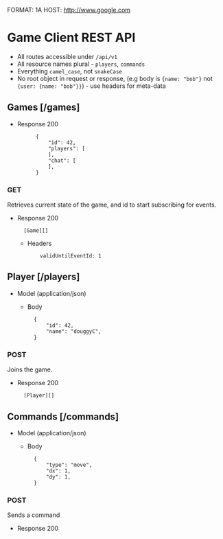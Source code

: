 FORMAT: 1A
HOST: http://www.google.com

# Game Client REST API

- All routes accessible under `/api/v1`
- All resource names plural - `players`, `commands`
- Everything `camel_case`, not `snakeCase`
- No root object in request or response, (e.g body is `{name: "bob"}` not `{user: {name: "bob"}}`) - use headers for meta-data

## Games [/games]

+ Response 200


            {
                "id": 42,
                "players": [
                ],
                "chat": [
                ],
            }

### GET

Retrieves current state of the game, and id to start subscribing for events.

+ Response 200

        [Game][]

  + Headers
    
            validUntilEventId: 1

## Player [/players]

+ Model (application/json)

    + Body

            {
                "id": 42,
                "name": "douggyC",
            }


### POST

Joins the game.

+ Response 200

        [Player][]

## Commands [/commands]

+ Model (application/json)

    + Body

            {
                "type": "move",
                "dx": 1,
                "dy": 1,
            }

### POST

Sends a command

+ Response 200
